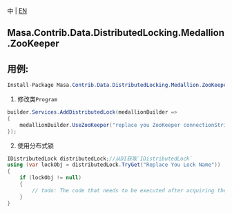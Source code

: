 中 | [EN](README.md)

## Masa.Contrib.Data.DistributedLocking.Medallion.ZooKeeper

## 用例:

```c#
Install-Package Masa.Contrib.Data.DistributedLocking.Medallion.ZooKeeper
```

1. 修改类`Program`

``` C#
builder.Services.AddDistributedLock(medallionBuilder =>
{
    medallionBuilder.UseZooKeeper("replace you ZooKeeper connectionString");
});
```

2. 使用分布式锁

``` C#
IDistributedLock distributedLock;//从DI获取`IDistributedLock`
using (var lockObj = distributedLock.TryGet("Replace You Lock Name"))
{
    if (lockObj != null)
    {
        // todo: The code that needs to be executed after acquiring the distributed lock
    }
}
```

